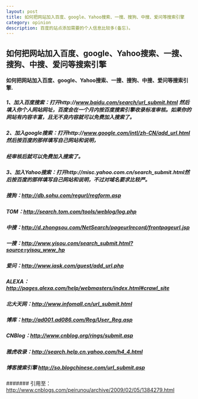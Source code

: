 ```yaml
---
layout: post
title: 如何把网站加入百度、google、Yahoo搜索、一搜、搜狗、中搜、爱问等搜索引擎
category: opinion
description: 百度的站点添加需要的个人信息比较多(备忘)。
---
```


##									如何把网站加入百度、google、Yahoo搜索、一搜、搜狗、中搜、爱问等搜索引擎
####	如何把网站加入百度、google、Yahoo搜索、一搜、搜狗、中搜、爱问等搜索引擎.

##### 	1、加入百度搜索：打开http://www.baidu.com/search/url_submit.html 然后填入你个人网站网址，百度会在一个月内按百度搜索引擎收录标准审核。如果你的网站有内容丰富，且无不良内容就可以免费加入搜索了。

##### 	2、加入google搜索：打开http://www.google.com/intl/zh-CN/add_url.html 然后按百度的那样填写自己网站和说明，
#####	经审核后就可以免费加入搜索了。

#####	3、加入Yahoo搜索：打开http://misc.yahoo.com.cn/search_submit.html然后按百度的那样填写自己网站和说明，不过对域名要求比较严。

##### 搜狗：http://db.sohu.com/regurl/regform.asp

##### TOM：http://search.tom.com/tools/weblog/log.php

##### 中搜：http://d.zhongsou.com/NetSearch/pageurlrecord/frontpageurl.jsp 

#####	一搜：http://www.yisou.com/search_submit.html?source=yisou_www_hp 

#####	爱问：http://www.iask.com/guest/add_url.php

#####	ALEXA：http://pages.alexa.com/help/webmasters/index.html#crawl_site

#####	北大天网：http://www.infomall.cn/url_submit.html

#####	博库：http://ad001.ad086.com/Reg/User_Reg.asp


#####	CNBlog：http://www.cnblog.org/rings/submit.asp 

#####	雅虎收录：http://search.help.cn.yahoo.com/h4_4.html

#####	博客搜索引擎	http://so.blogchinese.com/url_submit.asp
		
#######		引用至：http://www.cnblogs.com/peirunou/archive/2009/02/05/1384279.html




